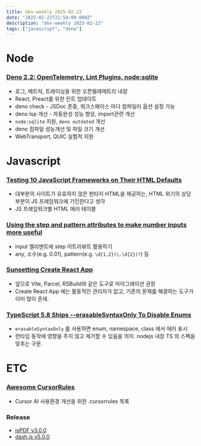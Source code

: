 ```yaml
---
title: dev-weekly 2025-02-22
date: "2025-02-22T21:54:00.000Z"
description: "dev-weekly 2025-02-22"
tags: ["javascript", "deno"]
---
```


# Node

### [Deno 2.2: OpenTelemetry, Lint Plugins, node:sqlite](https://deno.com/blog/v2.2)

- 로그, 메트릭, 트레이싱을 위한 오픈텔레메트리 내장
- React, Preact를 위한 린트 업데이트
- deno check - JSDoc 존중, 워크스페이스 마다 컴파일러 옵션 설정 가능
- deno lsp 개선 - 자동완성 성능 향상, import관련 개선
- `node:sqlite` 지원, `deno outdated` 개선
- deno 컴파일 성능개선 및 파일 크기 개선
- WebTransport, QUIC 실험적 지원

# Javascript

### [Testing 10 JavaScript Frameworks on Their HTML Defaults](https://meiert.com/en/blog/javascript-framework-html-defaults/)

- 대부분의 사이트가 유효하지 않은 판타지 HTML을 제공하는, HTML 위기의 상당 부분이 JS 프레임워크에 기인한다고 생각
- JS 프레임워크별 HTML 에러 테이블

### [Using the step and pattern attributes to make number inputs more useful](https://piccalil.li/blog/using-the-step-and-pattern-attributes-to-make-number-inputs-more-useful/)

- input 엘리멘트에 step 어트리뷰트 활용하기
- any, 소수(e.g. 0.01), pattern(e.g. `\d{1,2}(\.\d{2})?`) 등

### [Sunsetting Create React App](https://react.dev/blog/2025/02/14/sunsetting-create-react-app)

- 앞으로 Vite, Parcel, RSBuild와 같은 도구로 마이그레이션 권장
- Create React App 에는 활동적인 관리자가 없고, 기존의 문제를 해결하는 도구가 이미 많이 존재.

### [TypeScript 5.8 Ships --erasableSyntaxOnly To Disable Enums](https://www.totaltypescript.com/erasable-syntax-only)

- `erasableSyntaxOnly` 를 사용하면 enum, namespace, class 에서 에러 표시
- 런타임 동작에 영향을 주지 않고 제거할 수 있음을 의미. nodejs 내장 TS 의 스펙을 맞추는 구문.

# ETC

### [Awesome CursorRules](https://github.com/PatrickJS/awesome-cursorrules)

- Cursor AI 사용환경 개선을 위한 .cursorrules 목록

### Release

- [jsPDF v3.0.0](https://github.com/parallax/jsPDF/releases/tag/v3.0.0)
- [dash.js v5.0.0](https://github.com/Dash-Industry-Forum/dash.js/releases/tag/v5.0.0)